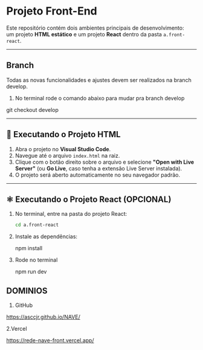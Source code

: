 # Projeto Front-End

Este repositório contém dois ambientes principais de desenvolvimento:  
um projeto **HTML estático** e um projeto **React** dentro da pasta `a.front-react`.

---

## Branch

Todas as novas funcionalidades e ajustes devem ser realizados na branch develop.
 
 1. No terminal rode o comando abaixo para mudar pra branch develop 
   
   git checkout develop


---

## 🚀 Executando o Projeto HTML

1. Abra o projeto no **Visual Studio Code**.  
2. Navegue até o arquivo `index.html` na raiz.  
3. Clique com o botão direito sobre o arquivo e selecione **"Open with Live Server"** (ou **Go Live**, caso tenha a extensão Live Server instalada).  
4. O projeto será aberto automaticamente no seu navegador padrão.

---

## ⚛️ Executando o Projeto React (OPCIONAL)

1. No terminal, entre na pasta do projeto React:
   ```bash
   cd a.front-react

2. Instale as dependências:

   npm install

3. Rode no terminal

   npm run dev


## DOMINIOS

1. GitHub

https://asccjr.github.io/NAVE/

2.Vercel

https://rede-nave-front.vercel.app/
